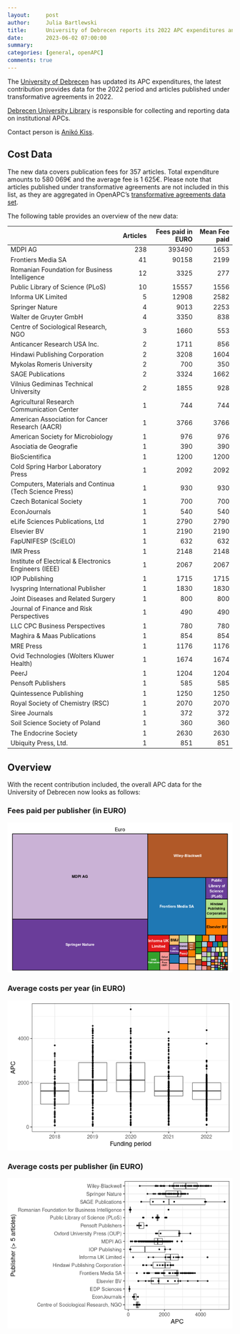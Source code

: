 ```yaml
---
layout:     post
author:     Julia Bartlewski
title:      University of Debrecen reports its 2022 APC expenditures and TA data
date:       2023-06-02 07:00:00
summary:    
categories: [general, openAPC]
comments: true
---
```





The [University of Debrecen](https://unideb.hu/en) has updated its APC expenditures, the latest contribution provides data for the 2022 period and articles published under transformative agreements in 2022.

[Debrecen University Library](https://lib.unideb.hu/en) is responsible for collecting and reporting data on institutional APCs.

Contact person is [Anikó Kiss](mailto:kiss.aniko@lib.unideb.hu).

## Cost Data



The new data covers publication fees for 357 articles. Total expenditure amounts to 580 069€ and the average fee is 1 625€. Please note that articles published under transformative agreements are not included in this list, as they are aggregated in OpenAPC’s [transformative agreements data set](https://github.com/OpenAPC/openapc-de/tree/master/data/transformative_agreements).

The following table provides an overview of the new data:


|                                                       | Articles| Fees paid in EURO| Mean Fee paid|
|:------------------------------------------------------|--------:|-----------------:|-------------:|
|MDPI AG                                                |      238|            393490|          1653|
|Frontiers Media SA                                     |       41|             90158|          2199|
|Romanian Foundation for Business Intelligence          |       12|              3325|           277|
|Public Library of Science (PLoS)                       |       10|             15557|          1556|
|Informa UK Limited                                     |        5|             12908|          2582|
|Springer Nature                                        |        4|              9013|          2253|
|Walter de Gruyter GmbH                                 |        4|              3350|           838|
|Centre of Sociological Research, NGO                   |        3|              1660|           553|
|Anticancer Research USA Inc.                           |        2|              1711|           856|
|Hindawi Publishing Corporation                         |        2|              3208|          1604|
|Mykolas Romeris University                             |        2|               700|           350|
|SAGE Publications                                      |        2|              3324|          1662|
|Vilnius Gediminas Technical University                 |        2|              1855|           928|
|Agricultural Research Communication Center             |        1|               744|           744|
|American Association for Cancer Research (AACR)        |        1|              3766|          3766|
|American Society for Microbiology                      |        1|               976|           976|
|Asociatia de Geografie                                 |        1|               390|           390|
|BioScientifica                                         |        1|              1200|          1200|
|Cold Spring Harbor Laboratory Press                    |        1|              2092|          2092|
|Computers, Materials and Continua (Tech Science Press) |        1|               930|           930|
|Czech Botanical Society                                |        1|               700|           700|
|EconJournals                                           |        1|               540|           540|
|eLife Sciences Publications, Ltd                       |        1|              2790|          2790|
|Elsevier BV                                            |        1|              2190|          2190|
|FapUNIFESP (SciELO)                                    |        1|               632|           632|
|IMR Press                                              |        1|              2148|          2148|
|Institute of Electrical & Electronics Engineers (IEEE) |        1|              2067|          2067|
|IOP Publishing                                         |        1|              1715|          1715|
|Ivyspring International Publisher                      |        1|              1830|          1830|
|Joint Diseases and Related Surgery                     |        1|               800|           800|
|Journal of Finance and Risk Perspectives               |        1|               490|           490|
|LLC CPC Business Perspectives                          |        1|               780|           780|
|Maghira & Maas Publications                            |        1|               854|           854|
|MRE Press                                              |        1|              1176|          1176|
|Ovid Technologies (Wolters Kluwer Health)              |        1|              1674|          1674|
|PeerJ                                                  |        1|              1204|          1204|
|Pensoft Publishers                                     |        1|               585|           585|
|Quintessence Publishing                                |        1|              1250|          1250|
|Royal Society of Chemistry (RSC)                       |        1|              2070|          2070|
|Siree Journals                                         |        1|               372|           372|
|Soil Science Society of Poland                         |        1|               360|           360|
|The Endocrine Society                                  |        1|              2630|          2630|
|Ubiquity Press, Ltd.                                   |        1|               851|           851|

## Overview

With the recent contribution included, the overall APC data for the University of Debrecen now looks as follows:

### Fees paid per publisher (in EURO)

![plot of chunk tree_debrecen_2023_06_02_full](/figure/tree_debrecen_2023_06_02_full-1.png)

###  Average costs per year (in EURO)

![plot of chunk box_debrecen_2023_06_02_year_full](/figure/box_debrecen_2023_06_02_year_full-1.png)

###  Average costs per publisher (in EURO)

![plot of chunk box_debrecen_2023_06_02_publisher_full](/figure/box_debrecen_2023_06_02_publisher_full-1.png)
